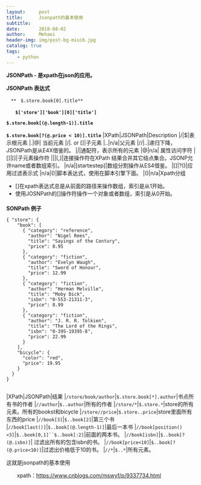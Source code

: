 ```yaml
---
layout:     post
title:      Jsonpath的基本使用
subtitle:   
date:       2018-08-02
author:     Mehaei
header-img: img/post-bg-miui6.jpg
catalog: true
tags:
    - python
---
```

**JSONPath - 是xpath在json的应用。**

**JSONPath 表达式**

`　**　$.store.book[0].title**`

**`　　$['store']['book'][0]['title']`**

**`$.store.book[(@.length-1)].title`**

**`$.store.book[?(@.price < 10)].title`**
|XPath|JSONPath|Description
|/|$|表示根元素
|.|@| 当前元素
|/|. or []|子元素
|..|n/a|父元素
|//|..|递归下降，JSONPath是从E4X借鉴的。
|*|*|通配符，表示所有的元素
|@|n/a| 属性访问字符
|[]|[]|子元素操作符
|||[,]|连接操作符在XPath 结果合并其它结点集合。JSONP允许name或者数组索引。
|n/a|[start:end:step]|数组分割操作从ES4借鉴。
|[]|?()|应用过滤表示式
|n/a|()|脚本表达式，使用在脚本引擎下面。
|()|n/a|Xpath分组

- []在xpath表达式总是从前面的路径来操作数组，索引是从1开始。
- 使用JOSNPath的[]操作符操作一个对象或者数组，索引是从0开始。

####  

**SONPath 例子**

```
{ "store": {
    "book": [ 
      { "category": "reference",
        "author": "Nigel Rees",
        "title": "Sayings of the Century",
        "price": 8.95
      },
      { "category": "fiction",
        "author": "Evelyn Waugh",
        "title": "Sword of Honour",
        "price": 12.99
      },
      { "category": "fiction",
        "author": "Herman Melville",
        "title": "Moby Dick",
        "isbn": "0-553-21311-3",
        "price": 8.99
      },
      { "category": "fiction",
        "author": "J. R. R. Tolkien",
        "title": "The Lord of the Rings",
        "isbn": "0-395-19395-8",
        "price": 22.99
      }
    ],
    "bicycle": {
      "color": "red",
      "price": 19.95
    }
  }
}
```

```

```
|XPath|JSONPath|结果
|`/store/book/author`|`$.store.book[*].author`|书点所有书的作者
|`//author`|`$..author`|所有的作者
|`/store/*`|`$.store.*`|store的所有元素。所有的bookst和bicycle
|`/store//price`|`$.store..price`|store里面所有东西的price
|`//book[3]`|`$..book[2]`|第三个书
|`//book[last()]`|`$..book[(@.length-1)]`|最后一本书
|`//book[position()<3]`|`$..book[0,1]``$..book[:2]`|前面的两本书。
|`//book[isbn]`|`$..book[?(@.isbn)]`| 过滤出所有的包含isbn的书。
|`//book[price<10]`|`$..book[?(@.price<10)]`|过滤出价格低于10的书。
|`//*`|`$..*`|所有元素。

这就是jsonpath的基本使用

　　xpath：https://www.cnblogs.com/mswyf/p/9337734.html
